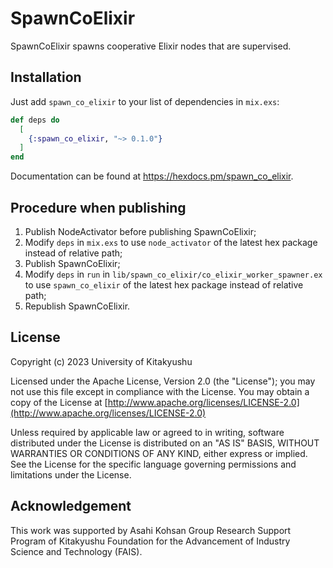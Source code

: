 # SpawnCoElixir

<!-- MODULEDOC -->
SpawnCoElixir spawns cooperative Elixir nodes that are supervised.
<!-- MODULEDOC -->

## Installation

Just add `spawn_co_elixir` to your list of dependencies in `mix.exs`:

```elixir
def deps do
  [
    {:spawn_co_elixir, "~> 0.1.0"}
  ]
end
```

Documentation can be found at <https://hexdocs.pm/spawn_co_elixir>.

## Procedure when publishing

1. Publish NodeActivator before publishing SpawnCoElixir;
2. Modify `deps` in `mix.exs` to use `node_activator` of the latest hex package instead of relative path;
3. Publish SpawnCoElixir;
4. Modify `deps` in `run` in `lib/spawn_co_elixir/co_elixir_worker_spawner.ex` to use `spawn_co_elixir` of the latest hex package instead of relative path;
5. Republish SpawnCoElixir. 

## License

Copyright (c) 2023 University of Kitakyushu

Licensed under the Apache License, Version 2.0 (the "License");
you may not use this file except in compliance with the License.
You may obtain a copy of the License at
[http://www.apache.org/licenses/LICENSE-2.0](http://www.apache.org/licenses/LICENSE-2.0)

Unless required by applicable law or agreed to in writing, software
distributed under the License is distributed on an "AS IS" BASIS,
WITHOUT WARRANTIES OR CONDITIONS OF ANY KIND, either express or implied.
See the License for the specific language governing permissions and
limitations under the License.

## Acknowledgement

This work was supported by Asahi Kohsan Group Research Support Program of
Kitakyushu Foundation for the Advancement of Industry Science and Technology
(FAIS).
